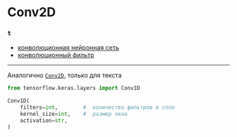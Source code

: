 # Conv2D

### `t` 
* [конволюционная нейронная сеть](../../terms.md#convolutional-neural-network)
* [конволюционный фильтр](../../terms.md#convolutional-filter)
---

Аналогично [`Conv2D`](conv2d.md), только для текста

```python
from tensorflow.keras.layers import Conv1D

Conv1D(
    filters=int,        #  количество фильтров в слое
    kernel_size=int,    #  размер окна
    activation=str, 
)
```